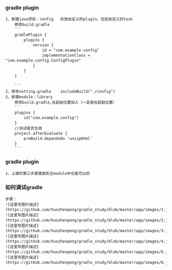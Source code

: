 ### gradle plugin
    
    1、新建java项目：config   存放自定义的plugin，包括自定义的task
        修改build.gradle
        ```
        gradlePlugin {
            plugins {
                version {
                    id = "com.example.config"
                    implementationClass = "com.example.config.ConfigPlugin"
                }
            }
        }
        
        ```
    2、修改setting.gradle    includeBuild("./config")
    3、新建module：library  
        修改build.gradle,在起始位置加入（一定是在起始位置）
        ```
        plugins {
            id("com.example.config")
        }
        //测试是否生效
        project.afterEvaluate {
            preBuild.dependsOn 'unzipHtml'
        }
        ```
        
### gradle plugin

    1、上面的第三步直接放到主module中也是可以的
    
    
    
    
    
    
    
### 如何调试gradle

    步骤：
    ![这里写图片描述](https://github.com/huozhenpeng/gradle_study/blob/master/app/images/1.jpg)
    ![这里写图片描述](https://github.com/huozhenpeng/gradle_study/blob/master/app/images/2.jpg)
    ![这里写图片描述](https://github.com/huozhenpeng/gradle_study/blob/master/app/images/3.jpg)
    ![这里写图片描述](https://github.com/huozhenpeng/gradle_study/blob/master/app/images/4.jpg)
    ![这里写图片描述](https://github.com/huozhenpeng/gradle_study/blob/master/app/images/5.jpg)
    ![这里写图片描述](https://github.com/huozhenpeng/gradle_study/blob/master/app/images/6.jpg)
    